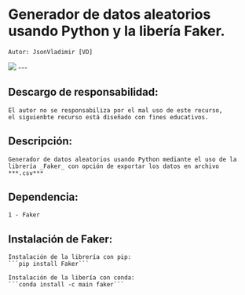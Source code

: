 # Generador de datos aleatorios usando Python y la libería Faker.
    Autor: JsonVladimir [VD] 
   <img src="https://img.shields.io/badge/STATUS-EN%20DESAROLLO-green">
---

## Descargo de responsabilidad:
    El autor no se responsabiliza por el mal uso de este recurso,
    el siguienbte recurso está diseñado con fines educativos.
## Descripción:
    Generador de datos aleatorios usando Python mediante el uso de la
    librería _Faker_ con opción de exportar los datos en archivo ***.csv***
## Dependencia:
    1 - Faker
## Instalación de Faker:
    Instalación de la librería con pip:
    ```pip install Faker```

    Instalación de la libería con conda:
    ```conda install -c main faker```

